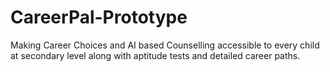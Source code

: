 # CareerPal-Prototype
Making Career Choices and AI based Counselling accessible to every child at secondary level along with aptitude tests and detailed career paths.
